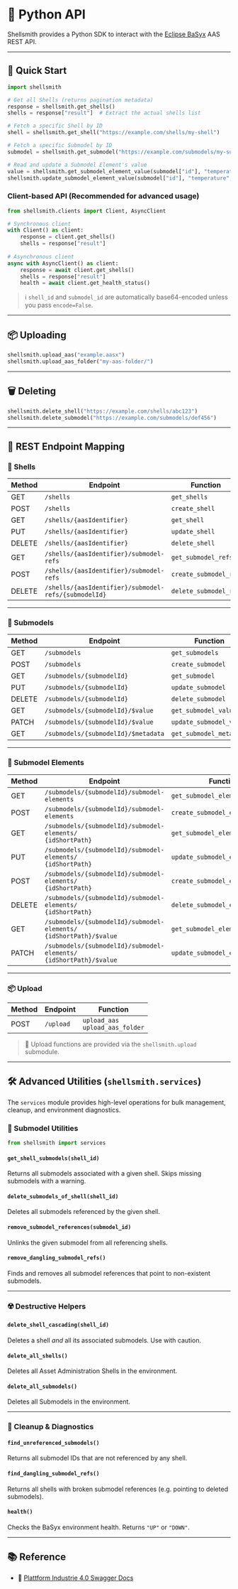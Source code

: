 # 🐍 Python API

Shellsmith provides a Python SDK to interact with the [Eclipse BaSyx](https://www.eclipse.org/basyx/) AAS REST API.

---

## 🚀 Quick Start

```python
import shellsmith

# Get all Shells (returns pagination metadata)
response = shellsmith.get_shells()
shells = response["result"]  # Extract the actual shells list

# Fetch a specific Shell by ID
shell = shellsmith.get_shell("https://example.com/shells/my-shell")

# Fetch a specific Submodel by ID  
submodel = shellsmith.get_submodel("https://example.com/submodels/my-submodel")

# Read and update a Submodel Element's value
value = shellsmith.get_submodel_element_value(submodel["id"], "temperature")
shellsmith.update_submodel_element_value(submodel["id"], "temperature", "42.0")
```

### Client-based API (Recommended for advanced usage)

```python
from shellsmith.clients import Client, AsyncClient

# Synchronous client
with Client() as client:
    response = client.get_shells()
    shells = response["result"]
    
# Asynchronous client
async with AsyncClient() as client:
    response = await client.get_shells() 
    shells = response["result"]
    health = await client.get_health_status()
```

> ℹ️ `shell_id` and `submodel_id` are automatically base64-encoded unless you pass `encode=False`.

---

## 📦 Uploading

```python
shellsmith.upload_aas("example.aasx")
shellsmith.upload_aas_folder("my-aas-folder/")
```

---

## 🗑️ Deleting

```python
shellsmith.delete_shell("https://example.com/shells/abc123")
shellsmith.delete_submodel("https://example.com/submodels/def456")
```

---

## 🔗 REST Endpoint Mapping

### 🔹 Shells

| Method | Endpoint                                             | Function              |
|--------|------------------------------------------------------|-----------------------|
| GET    | `/shells`                                            | `get_shells`          |
| POST   | `/shells`                                            | `create_shell`        |
| GET    | `/shells/{aasIdentifier}`                            | `get_shell`           |
| PUT    | `/shells/{aasIdentifier}`                            | `update_shell`        |
| DELETE | `/shells/{aasIdentifier}`                            | `delete_shell`        |
| GET    | `/shells/{aasIdentifier}/submodel-refs`              | `get_submodel_refs`   |
| POST   | `/shells/{aasIdentifier}/submodel-refs`              | `create_submodel_ref` |
| DELETE | `/shells/{aasIdentifier}/submodel-refs/{submodelId}` | `delete_submodel_ref` |

---

### 🔸 Submodels

| Method | Endpoint                            | Function                |
|--------|-------------------------------------|-------------------------|
| GET    | `/submodels`                        | `get_submodels`         |
| POST   | `/submodels`                        | `create_submodel`       |
| GET    | `/submodels/{submodelId}`           | `get_submodel`          |
| PUT    | `/submodels/{submodelId}`           | `update_submodel`       |
| DELETE | `/submodels/{submodelId}`           | `delete_submodel`       |
| GET    | `/submodels/{submodelId}/$value`    | `get_submodel_value`    |
| PATCH  | `/submodels/{submodelId}/$value`    | `update_submodel_value` |
| GET    | `/submodels/{submodelId}/$metadata` | `get_submodel_metadata` |

---

### 🔻 Submodel Elements

| Method | Endpoint                                                               | Function                       |
|--------|------------------------------------------------------------------------|--------------------------------|
| GET    | `/submodels/{submodelId}/submodel-elements`                            | `get_submodel_elements`        |
| POST   | `/submodels/{submodelId}/submodel-elements`                            | `create_submodel_element`      |
| GET    | `/submodels/{submodelId}/submodel-elements/`<br>`{idShortPath}`        | `get_submodel_element`         |
| PUT    | `/submodels/{submodelId}/submodel-elements/`<br>`{idShortPath}`        | `update_submodel_element`      |
| POST   | `/submodels/{submodelId}/submodel-elements/`<br>`{idShortPath}`        | `create_submodel_element`      |
| DELETE | `/submodels/{submodelId}/submodel-elements/`<br>`{idShortPath}`        | `delete_submodel_element`      |
| GET    | `/submodels/{submodelId}/submodel-elements/`<br>`{idShortPath}/$value` | `get_submodel_element_value`   |
| PATCH  | `/submodels/{submodelId}/submodel-elements/`<br>`{idShortPath}/$value` | `update_submodel_element_value`|

---

### 📦 Upload

| Method | Endpoint  | Function                              |
|--------|-----------|---------------------------------------|
| POST   | `/upload` | `upload_aas` <br> `upload_aas_folder` |

> 📁 Upload functions are provided via the `shellsmith.upload` submodule.

---

## 🛠️ Advanced Utilities (`shellsmith.services`)

The `services` module provides high-level operations for bulk management, cleanup, and environment diagnostics.

### 🔁 Submodel Utilities

```python
from shellsmith import services
```

#### `get_shell_submodels(shell_id)`

Returns all submodels associated with a given shell. Skips missing submodels with a warning.

#### `delete_submodels_of_shell(shell_id)`

Deletes all submodels referenced by the given shell.

#### `remove_submodel_references(submodel_id)`

Unlinks the given submodel from all referencing shells.

#### `remove_dangling_submodel_refs()`

Finds and removes all submodel references that point to non-existent submodels.

---

### ☢️ Destructive Helpers

#### `delete_shell_cascading(shell_id)`

Deletes a shell *and* all its associated submodels. Use with caution.

#### `delete_all_shells()`

Deletes all Asset Administration Shells in the environment.

#### `delete_all_submodels()`

Deletes all Submodels in the environment.

---

### 🧹 Cleanup & Diagnostics

#### `find_unreferenced_submodels()`

Returns all submodel IDs that are not referenced by any shell.

#### `find_dangling_submodel_refs()`

Returns all shells with broken submodel references (e.g. pointing to deleted submodels).

#### `health()`

Checks the BaSyx environment health. Returns `"UP"` or `"DOWN"`.

---

## 📚 Reference

- 🔗 [Plattform Industrie 4.0 Swagger Docs](https://app.swaggerhub.com/apis/Plattform_i40/Entire-API-Collection)
